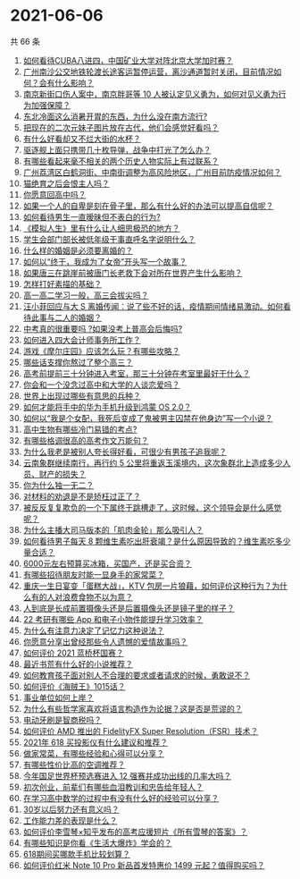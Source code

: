 # 2021-06-06

共 66 条

<!-- BEGIN -->
<!-- 最后更新时间 Sun Jun 06 2021 07:15:45 GMT+0800 (China Standard Time) -->

1. [如何看待CUBA八进四，中国矿业大学对阵北京大学加时赛？](https://www.zhihu.com/question/463306896)
2. [广州南沙公交地铁轮渡长途客运暂停运营，离沙通道暂时关闭，目前情况如何？会有什么影响？](https://www.zhihu.com/question/463278387)
3. [南京新街口伤人案中，南京胖哥等 10
   人被认定见义勇为，如何对见义勇为行为加强保障？](https://www.zhihu.com/question/462770395)
4. [东北冷面这么消暑开胃的东西，为什么没在南方流行?](https://www.zhihu.com/question/462700732)
5. [把现在的二次元妹子图片放在古代，他们会感觉好看吗？](https://www.zhihu.com/question/462903907)
6. [有什么好看却又不烂大街的水杯？](https://www.zhihu.com/question/65459802)
7. [驱逐舰上面只携带几十枚导弹，战争中打光了怎么办？](https://www.zhihu.com/question/39027069)
8. [有哪些看起来毫不相关的两个历史人物实际上有过联系？](https://www.zhihu.com/question/392281921)
9. [广州荔湾区白鹤洞街、中南街调整为高风险地区，广州目前防疫情况如何？](https://www.zhihu.com/question/462683954)
10. [猫绝育之后会恨主人吗？](https://www.zhihu.com/question/420799616)
11. [你愿意回高中吗？](https://www.zhihu.com/question/453231661)
12. [如果一个人的自卑是刻在骨子里，那么有什么好的办法可以提高自信呢？](https://www.zhihu.com/question/461396765)
13. [如何看待男生一直暧昧但不表白的行为?](https://www.zhihu.com/question/314211216)
14. [《模拟人生》里有什么让人细思极恐的地方？](https://www.zhihu.com/question/264106033)
15. [学生会部门部长被低年级干事直呼名字说明什么？](https://www.zhihu.com/question/21999602)
16. [什么样的婚姻是必须要离婚的？](https://www.zhihu.com/question/320021757)
17. [如何以“终于，我成为了女帝”开头写一个故事？](https://www.zhihu.com/question/405355755)
18. [如果唐三在跳崖前被唐门长老救下会对所在世界产生什么影响？](https://www.zhihu.com/question/461272805)
19. [怎样打好素描的基础？](https://www.zhihu.com/question/26444779)
20. [高一高二学习一般，高三会拔尖吗？](https://www.zhihu.com/question/461416493)
21. [汪小菲回应与大 S
    离婚传闻：说了些不好的话，疫情期间情绪易激动。如何看待此事与二人的婚姻？](https://www.zhihu.com/question/463252497)
22. [中考真的很重要吗 ?如果没考上普高会后悔吗?](https://www.zhihu.com/question/461082126)
23. [如何进入四大会计师事务所工作？](https://www.zhihu.com/question/310191544)
24. [游戏《摩尔庄园》应该怎么玩？有哪些攻略？](https://www.zhihu.com/question/371309327)
25. [哪些话支撑你熬过了整个高三？](https://www.zhihu.com/question/398139905)
26. [高考前提前三十分钟进入考室，那三十分钟在考室里最好干什么？](https://www.zhihu.com/question/438598661)
27. [你会和一个没念过高中和大学的人谈恋爱吗？](https://www.zhihu.com/question/462293257)
28. [世界上出现过哪些有意思的兵种？](https://www.zhihu.com/question/419256945)
29. [如何才能将手中的华为手机升级到鸿蒙 OS 2.0？](https://www.zhihu.com/question/436295623)
30. [如何以“我是个女配，我死后变成了鬼被男主囚禁在他身边”写一个小说？](https://www.zhihu.com/question/448069836)
31. [高中生物有哪些冷门易错的考点?](https://www.zhihu.com/question/447559813)
32. [有哪些格调很高的高考作文万能句？](https://www.zhihu.com/question/265353821)
33. [为什么我老是被别人夸长得好看，可很少有男孩子追我呢？](https://www.zhihu.com/question/319027663)
34. [云南象群继续南行，再行约 5
    公里将重返玉溪境内，这次象群北上造成多少人员、财产的损失？](https://www.zhihu.com/question/463102060)
35. [你为什么独一无二？](https://www.zhihu.com/question/463105888)
36. [对材料的劝退是不是矫枉过正了？](https://www.zhihu.com/question/462787240)
37. [被反反复复欺负的一个下属终于跳槽走了，这时候，这个领导会是什么感觉呢？](https://www.zhihu.com/question/419717401)
38. [为什么主播大司马版本的「肌肉金轮」那么吸引人？](https://www.zhihu.com/question/461688762)
39. [如何看待男子每天 8
    颗维生素吃出肝衰竭？是什么原因导致的？维生素吃多少量合适？](https://www.zhihu.com/question/463004931)
40. [6000元左右预算买冰箱，买国产，还是买合资？](https://www.zhihu.com/question/427992113)
41. [有哪些招待朋友时能一显身手的家常菜？](https://www.zhihu.com/question/28037354)
42. [重庆一生日宴变「蛋糕大战」，KTV
    包房一片狼藉，如何评价这种行为？为什么有的人对浪费食物不以为意？](https://www.zhihu.com/question/463080691)
43. [人到底是长成前置摄像头还是后置摄像头还是镜子里的样子？](https://www.zhihu.com/question/66063294)
44. [22 考研有哪些 App 和电子小物件能提升学习效率？](https://www.zhihu.com/question/462935512)
45. [为什么有注意力决定了记忆力这种说法？](https://www.zhihu.com/question/453067685)
46. [你愿意分享出曾经那些令人遗憾的爱情故事吗？](https://www.zhihu.com/question/461039473)
47. [如何评价 2021 蓝桥杯国赛？](https://www.zhihu.com/question/463261567)
48. [最近书荒有什么好的小说推荐？](https://www.zhihu.com/question/454175132)
49. [如何教育孩子面对别人不合理的要求或者请求的时候，勇敢说不？](https://www.zhihu.com/question/460662042)
50. [如何评价《海贼王》1015话？](https://www.zhihu.com/question/463011991)
51. [事业单位如何上岸？](https://www.zhihu.com/question/345511835)
52. [为什么有些哲学家喜欢将语言构造作为论据？这是否是荒谬的？](https://www.zhihu.com/question/456701631)
53. [电动牙刷是智商税吗？](https://www.zhihu.com/question/60799591)
54. [如何评价 AMD 推出的 FidelityFX Super
    Resolution（FSR）技术？](https://www.zhihu.com/question/462609402)
55. [2021年 618 买投影仪有什么建议和推荐？](https://www.zhihu.com/question/458826447)
56. [做家常菜，有哪些经验和心得可以分享？](https://www.zhihu.com/question/19760437)
57. [有哪些性价比高的空调推荐？](https://www.zhihu.com/question/393218413)
58. [今年国足世界杯预选赛进入 12 强赛并成功出线的几率大吗？](https://www.zhihu.com/question/458794320)
59. [初次创业，前辈们有哪些血泪教训和忠告给年轻人？](https://www.zhihu.com/question/456798060)
60. [在学习高中数学的过程中有没有什么好的经验可以分享？](https://www.zhihu.com/question/24681105)
61. [30岁以后努力还有意义吗？](https://www.zhihu.com/question/461708777)
62. [工作能力差的表现是什么？](https://www.zhihu.com/question/272082217)
63. [如何评价李雪琴×知乎发布的高考应援短片《所有雪琴的答案》？](https://www.zhihu.com/question/463097533)
64. [有哪些知识是你看《生活大爆炸》学会的？](https://www.zhihu.com/question/321167011)
65. [618期间买哪款手机比较划算？](https://www.zhihu.com/question/463120125)
66. [如何评价红米 Note 10 Pro 新品首发特惠价 1499
    元起？值得购买吗？](https://www.zhihu.com/question/461503607)

<!-- END -->
